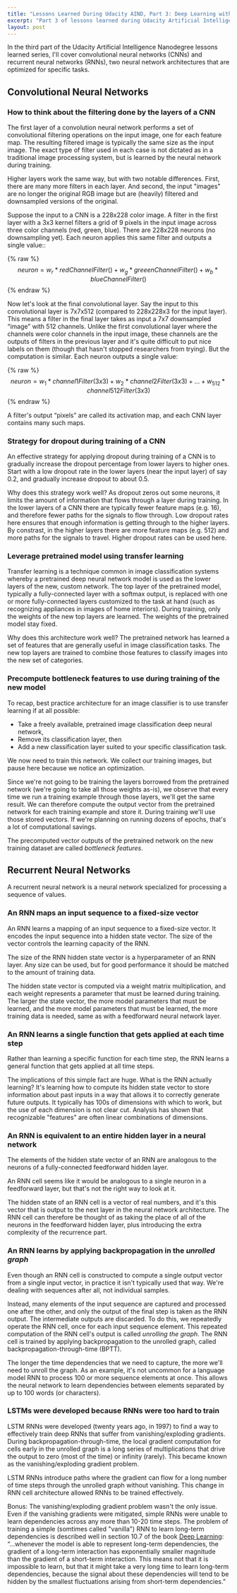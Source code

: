 ```yaml
---
title: "Lessons Learned During Udacity AIND, Part 3: Deep Learning with Convolutional Neural Networks and Recurrent Neural Networks"
excerpt: "Part 3 of lessons learned during Udacity Artificial Intelligence Nanodegree covers deep learning with convolutional neural networks (CNNs) and recurrent neural networks (RNNs)."
layout: post
---
```


In the third part of the Udacity Artificial Intelligence Nanodegree lessons learned series, I'll cover convolutional neural networks (CNNs) and recurrent neural networks (RNNs), two neural network architectures that are optimized for specific tasks.

## Convolutional Neural Networks

### How to think about the filtering done by the layers of a CNN

The first layer of a convolution neural network performs a set of convolutional filtering operations on the input image, one for each feature map. The resulting filtered image is typically the same size as the input image. The exact type of filter used in each case is not dictated as in a traditional image processing system, but is learned by the neural network during training.

Higher layers work the same way, but with two notable differences. First, there are many more filters in each layer. And second, the input "images" are no longer the original RGB image but are (heavily) filtered and downsampled versions of the original.

Suppose the input to a CNN is a 228x228 color image. A filter in the first layer with a 3x3 kernel filters a grid of 9 pixels in the input image across three color channels (red, green, blue). There are 228x228 neurons (no downsampling yet). Each neuron applies this same filter and outputs a single value::

{% raw %}
$$
neuron = w_r * redChannelFilter() + w_g * greeenChannelFilter() + w_b * blueChannelFilter()
$$
{% endraw %}

Now let's look at the final convolutional layer. Say the input to this convolutional layer is 7x7x512 (compared to 228x228x3 for the input layer). This means a filter in the final layer takes as input a 7x7 downsampled “image” with 512 channels. Unlike the first convolutional layer where the channels were color channels in the input image, these channels are the outputs of filters in the previous layer and it's quite difficult to put nice labels on them (though that hasn't stopped researchers from trying). But the computation is similar. Each neuron outputs a single value:

{% raw %}
$$
neuron = w_1 * channel1Filter(3x3) + w_2 * channel2Filter(3x3) + … + w_{512} * channel512Filter(3x3)
$$
{% endraw %}

A filter's output “pixels” are called its activation map, and each CNN layer contains many such maps.

### Strategy for dropout during training of a CNN

An effective strategy for applying dropout during training of a CNN is to gradually increase the dropout percentage from lower layers to higher ones. Start with a low dropout rate in the lower layers (near the input layer) of say 0.2, and gradually increase dropout to about 0.5.

Why does this strategy work well? As dropout zeros out some neurons, it limits the amount of information that flows through a layer during training. In the lower layers of a CNN there are typically fewer feature maps (e.g. 16), and therefore fewer paths for the signals to flow through. Low dropout rates here ensures that enough information is getting through to the higher layers. By constrast, in the higher layers there are more feature maps (e.g. 512) and more paths for the signals to travel. Higher dropout rates can be used here.

### Leverage pretrained model using transfer learning

Transfer learning is a technique common in image classification systems whereby a pretrained deep neural network model is used as the lower layers of the new, custom network. The top layer of the pretrained model, typically a fully-connected layer with a softmax output, is replaced with one or more fully-connected layers customized to the task at hand (such as recognizing appliances in images of home interiors). During training, only the weights of the new top layers are learned. The weights of the pretrained model stay fixed.

Why does this architecture work well? The pretrained network has learned a set of features that are generally useful in image classification tasks. The new top layers are trained to combine those features to classify images into the new set of categories.

### Precompute bottleneck features to use during training of the new model

To recap, best practice architecture for an image classifier is to use transfer learning if at all possible:

  * Take a freely available, pretrained image classification deep neural network,
  * Remove its classification layer, then
  * Add a new classification layer suited to your specific classification task.

We now need to train this network. We collect our training images, but pause here because we notice an optimization.

Since we're not going to be training the layers borrowed from the pretrained network (we're going to take all those weights as-is), we observe that every time we run a training example through those layers, we'll get the same result. We can therefore compute the output vector from the pretrained network for each training example and store it. During training we'll use those stored vectors. If we're planning on running dozens of epochs, that's a lot of computational savings.

The precomputed vector outputs of the pretrained network on the new training dataset are called _bottleneck features_.

## Recurrent Neural Networks

A recurrent neural network is a neural network specialized for processing a sequence of values.

### An RNN maps an input sequence to a fixed-size vector

An RNN learns a mapping of an input sequence to a fixed-size vector. It encodes the input sequence into a hidden state vector. The size of the vector controls the learning capacity of the RNN.

The size of the RNN hidden state vector is a hyperparameter of an RNN layer. Any size can be used, but for good performance it should be matched to the amount of training data.

The hidden state vector is computed via a weight matrix multiplication, and each weight represents a parameter that must be learned during training. The larger the state vector, the more model parameters that must be learned, and the more model parameters that must be learned, the more training data is needed, same as with a feedforward neural network layer.

### An RNN learns a single function that gets applied at each time step

Rather than learning a specific function for each time step, the RNN learns a general function that gets applied at all time steps.

The implications of this simple fact are huge. What is the RNN actually learning? It's learning how to compute its hidden state vector to store information about past inputs in a way that allows it to correctly generate future outputs. It typically has 100s of dimensions with which to work, but the use of each dimension is not clear cut. Analysis has shown that recognizable "features" are often linear combinations of dimensions.

### An RNN is equivalent to an entire hidden layer in a neural network

The elements of the hidden state vector of an RNN are analogous to the neurons of a fully-connected feedforward hidden layer.

An RNN cell seems like it would be analogous to a single neuron in a feedforward layer, but that's not the right way to look at it.

The hidden state of an RNN cell is a vector of real numbers, and it's this vector that is output to the next layer in the neural network architecture. The RNN cell can therefore be thought of as taking the place of all of the neurons in the feedforward hidden layer, plus introducing the extra complexity of the recurrence part.

### An RNN learns by applying backpropagation in the _unrolled graph_

Even though an RNN cell is constructed to compute a single output vector from a single input vector, in practice it isn't typically used that way. We're dealing with sequences after all, not individual samples.

Instead, many elements of the input sequence are captured and processed one after the other, and only the output of the final step is taken as the RNN output. The intermediate outputs are discarded. To do this, we repeatedly operate the RNN cell, once for each input sequence element. This repeated computation of the RNN cell's output is called _unrolling the graph_. The RNN cell is trained by applying backpropagation to the unrolled graph, called backpropagation-through-time (BPTT).

The longer the time dependencies that we need to capture, the more we'll need to unroll the graph. As an example, it's not uncommon for a language model RNN to process 100 or more sequence elements at once. This allows the neural network to learn dependencies between elements separated by up to 100 words (or characters).

### LSTMs were developed because RNNs were too hard to train

LSTM RNNs were developed (twenty years ago, in 1997) to find a way to effectively train deep RNNs that suffer from vanishing/exploding gradients. During backpropagation-through-time, the local gradient computation for cells early in the unrolled graph is a long series of multiplications that drive the output to zero (most of the time) or infinity (rarely). This became known as the vanishing/exploding gradient problem.

LSTM RNNs introduce paths where the gradient can flow for a long number of time steps through the unrolled graph without vanishing. This change in RNN cell architecture allowed RNNs to be trained effectively.

Bonus: The vanishing/exploding gradient problem wasn't the only issue. Even if the vanishing gradients were mitigated, simple RNNs were unable to learn dependencies across any more than 10-20 time steps. The problem of training a simple (somtimes called "vanilla") RNN to learn long-term dependencies is described well in section 10.7 of the book [Deep Learning](http://www.deeplearningbook.org/contents/rnn.html):
“...whenever the model is able to represent long-term dependencies, the gradient of a long-term interaction has exponentially smaller magnitude than the gradient of a short-term interaction. This means not that it is impossible to learn, but that it might take a very long time to learn long-term dependencies, because the signal about these dependencies will tend to be hidden by the smallest fluctuations arising from short-term dependencies.”
